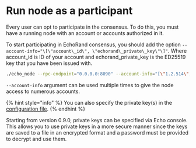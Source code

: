# Run node as a participant

Every user can opt to participate in the consensus. To do this, you must have a running node with an account or accounts authorized in it.

To start participating in EchoRand consensus, you should add the option `--account-info="\[\"account\_id\", \"echorand\_private\_key\"\]"`. Where account\_id is ID of your account and echorand\_private\_key is the ED25519 key that you have been issued with.

```bash
./echo_node --rpc-endpoint="0.0.0.0:8090" --account-info="[\"1.2.514\", \"5KcP5uiAByA14Koo8o9eYgoPEyB6A53n57MmGMsKaMqi7wKQYiA\"]"
```

`--account-info` argument can be used multiple times to give the node access to numerous accounts.

{% hint style="info" %}
You can also specify the private key\(s\) in the [configuration file](../node-operators/node-config.md).
{% endhint %}

Starting from version 0.9.0, private keys can be specified via Echo console. This allows you to use private keys in a more secure manner since the keys are saved to a file in an encrypted format and a password must be provided to decrypt and use them.

